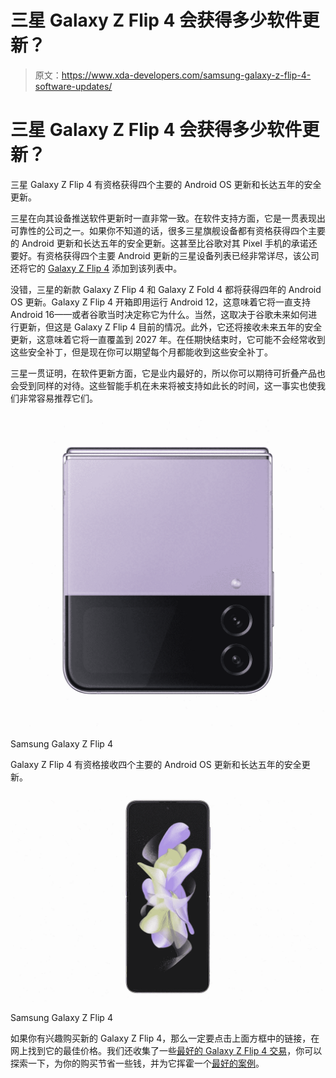 # 三星 Galaxy Z Flip 4 会获得多少软件更新？

> 原文：<https://www.xda-developers.com/samsung-galaxy-z-flip-4-software-updates/>

# 三星 Galaxy Z Flip 4 会获得多少软件更新？

三星 Galaxy Z Flip 4 有资格获得四个主要的 Android OS 更新和长达五年的安全更新。

三星在向其设备推送软件更新时一直非常一致。在软件支持方面，它是一贯表现出可靠性的公司之一。如果你不知道的话，很多三星旗舰设备都有资格获得四个主要的 Android 更新和长达五年的安全更新。这甚至比谷歌对其 Pixel 手机的承诺还要好。有资格获得四个主要 Android 更新的三星设备列表已经非常详尽，该公司还将它的 [Galaxy Z Flip 4](https://www.xda-developers.com/samsung-galaxy-z-flip-4-hands-on/) 添加到该列表中。

没错，三星的新款 Galaxy Z Flip 4 和 Galaxy Z Fold 4 都将获得四年的 Android OS 更新。Galaxy Z Flip 4 开箱即用运行 Android 12，这意味着它将一直支持 Android 16——或者谷歌当时决定称它为什么。当然，这取决于谷歌未来如何进行更新，但这是 Galaxy Z Flip 4 目前的情况。此外，它还将接收未来五年的安全更新，这意味着它将一直覆盖到 2027 年。在任期快结束时，它可能不会经常收到这些安全补丁，但是现在你可以期望每个月都能收到这些安全补丁。

三星一贯证明，在软件更新方面，它是业内最好的，所以你可以期待可折叠产品也会受到同样的对待。这些智能手机在未来将被支持如此长的时间，这一事实也使我们非常容易推荐它们。

 <picture>![The Galaxy Z Flip 4 is the ideal phone for those who want something more pocketable -- and more stylish. ](img/e47692a41ad6b5d9aae1945560b7be1f.png)</picture> 

Samsung Galaxy Z Flip 4

Galaxy Z Flip 4 有资格接收四个主要的 Android OS 更新和长达五年的安全更新。

 <picture>![](img/64b8fad4d5c027be05a49fe0ab5b9568.png)</picture> 

Samsung Galaxy Z Flip 4

如果你有兴趣购买新的 Galaxy Z Flip 4，那么一定要点击上面方框中的链接，在网上找到它的最佳价格。我们还收集了一些[最好的 Galaxy Z Flip 4 交易](https://www.xda-developers.com/best-samsung-galaxy-z-flip-4-deals/)，你可以探索一下，为你的购买节省一些钱，并为它挥霍一个[最好的案例](https://www.xda-developers.com/best-samsung-galaxy-z-flip-4-cases/)。